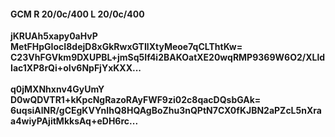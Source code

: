 #### GCM R 20/0c/400 L 20/0c/400
**jKRUAh5xapy0aHvP**<br/>**MetFHpGIocI8dejD8xGkRwxGTIlXtyMeoe7qCLThtKw=**<br/>**C23VhFGVkm9DXUPBL+jmSq5If4i2BAKOatXE20wqRMP9369W6O2/XLldIac1XP8rQi+oIv6NpFjYxKXX...**<br/><br/>
**q0jMXNhxnv4GyUmY**<br/>**D0wQDVTR1+kKpcNgRazoRAyFWF9zi02c8qacDQsbGAk=**<br/>**6uqsiAlNR/gCEgKVYnIhQ8HQAgBoZhu3nQPtN7CX0fKJBN2aPZcL5nXraa4wiyPAjitMkksAq+eDH6rc...**